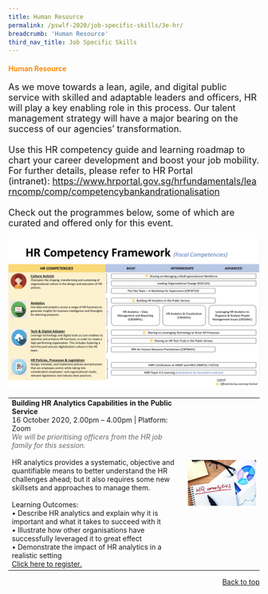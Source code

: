 ```yaml
---
title: Human Resource
permalink: /pswlf-2020/job-specific-skills/3e-hr/
breadcrumb: 'Human Resource'
third_nav_title: Job Specific Skills
---
```


#### <font color="darkorange"><b>Human Resource</b></font> <a name="hr"></a>
<font size="4">As we move towards a lean, agile, and digital public service with skilled and adaptable leaders and officers, HR will play a key enabling role in this process. Our talent management strategy will have a major bearing on the success of our agencies’ transformation.
<br><br>
Use this HR competency guide and learning roadmap to chart your career development and boost your job mobility. For further details, please refer to HR Portal (intranet): https://www.hrportal.gov.sg/hrfundamentals/learncomp/comp/competencybankandrationalisation
<br><br>
Check out the programmes below, some of which are curated and offered only for this event. 
<br><br></font>
<img src="/images/hrcompetencymapping.jpeg">


<table>
       <col width="70%"> 
            <col width="30%">
<tr>
    <td>
      <b>Building HR Analytics Capabilities in the Public Service</b>
      <br>16 October 2020, 2.00pm – 4.00pm | Platform: Zoom
	<br><font color="dimgrey"><i>We will be prioritising officers from the HR job family for this session.</i></font>
      <br>       
      <br>HR analytics provides a systematic, objective and quantifiable means to better understand the HR challenges ahead; but it also requires some new skillsets and approaches to manage them.
      <br>
      <br>Learning Outcomes:
      <br>• Describe HR analytics and explain why it is important and what it takes to succeed with it
      <br>• Illustrate how other organisations have successfully leveraged it to great effect 
      <br>• Demonstrate the impact of HR analytics in a realistic setting
	    <br>
      <a href="https://hr-analytics-in-public-service.eventbrite.sg">Click here to register.</a> 
    </td>    
<td>
     <img src="/images/hra1.jpg">
    </td>
</tr>
</table>


<div style="text-align: right"><a href="#top">Back to top</a></div>
